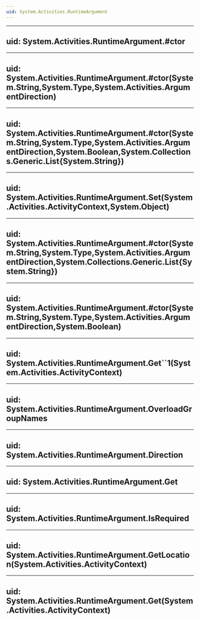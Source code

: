 ```yaml
---
uid: System.Activities.RuntimeArgument
---
```


---
uid: System.Activities.RuntimeArgument.#ctor
---

---
uid: System.Activities.RuntimeArgument.#ctor(System.String,System.Type,System.Activities.ArgumentDirection)
---

---
uid: System.Activities.RuntimeArgument.#ctor(System.String,System.Type,System.Activities.ArgumentDirection,System.Boolean,System.Collections.Generic.List{System.String})
---

---
uid: System.Activities.RuntimeArgument.Set(System.Activities.ActivityContext,System.Object)
---

---
uid: System.Activities.RuntimeArgument.#ctor(System.String,System.Type,System.Activities.ArgumentDirection,System.Collections.Generic.List{System.String})
---

---
uid: System.Activities.RuntimeArgument.#ctor(System.String,System.Type,System.Activities.ArgumentDirection,System.Boolean)
---

---
uid: System.Activities.RuntimeArgument.Get``1(System.Activities.ActivityContext)
---

---
uid: System.Activities.RuntimeArgument.OverloadGroupNames
---

---
uid: System.Activities.RuntimeArgument.Direction
---

---
uid: System.Activities.RuntimeArgument.Get
---

---
uid: System.Activities.RuntimeArgument.IsRequired
---

---
uid: System.Activities.RuntimeArgument.GetLocation(System.Activities.ActivityContext)
---

---
uid: System.Activities.RuntimeArgument.Get(System.Activities.ActivityContext)
---
